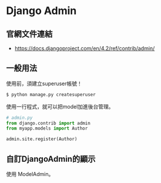 # Django Admin

## 官網文件連結

* https://docs.djangoproject.com/en/4.2/ref/contrib/admin/

## 一般用法

使用前，須建立superuser帳號！

```bash
$ python manage.py createsuperuser
```

使用一行程式，就可以把model加進後台管理。
```python
# admin.py
from django.contrib import admin
from myapp.models import Author

admin.site.register(Author)
```

## 自訂DjangoAdmin的顯示

使用 ModelAdmin。


